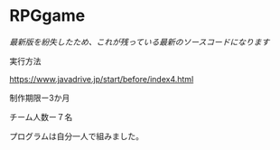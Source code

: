 # RPGgame
*最新版を紛失したため、これが残っている最新のソースコードになります*

実行方法

https://www.javadrive.jp/start/before/index4.html

制作期限ー3か月

チーム人数ー７名

プログラムは自分一人で組みました。


